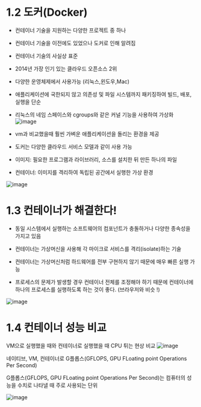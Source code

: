 # 1.2 도커(Docker)
- 컨테이너 기술을 지원하는 다양한 프로젝트 중 하나
- 컨테이너 기술을 이전에도 있었으나 도커로 인해 알려짐
- 컨테이너 기술의 사실상 표준
- 2014년 가장 인기 있는 클라우드 오픈소스 2위
- 다양한 운영체제에서 사용가능 (리눅스,윈도우,Mac)
- 애플리케이션에 국한되지 않고 의존성 및 파일 시스템까지 패키징하여 빌드, 배포,실행을 단순
- 리눅스의 네임 스페이스와 cgroups와 같은 커널 기능을 사용하여 가상화
![image](https://user-images.githubusercontent.com/81672260/143965846-4db9b685-6c59-431e-bb9a-2138bef90bc8.png)


- vm과 비교했을때 훨씬 가벼운 애플리케이션을 돌리는 환경을 제공
- 도커는 다양한 클라우드 서비스 모델과 같이 사용 가능

- 이미지: 필요한 프로그램과 라이브러리, 소스를 설치한 뒤 만든 하나의 파일

- 컨테이너: 이미지를 격리하여 독립된 공간에서 실행한 가상 환경

![image](https://user-images.githubusercontent.com/81672260/143965812-605958bb-9a25-433e-8d6c-ef8507a41288.png)

# 1.3 컨테이너가 해결한다!

- 동일 시스템에서 실행하는 소프트웨어의 컴포넌트가 충돌하거나 다양한 종속성을 가지고 있음

- 컨테이너는 가상머신을 사용해 각 마이크로 서비스를 격리(isolate)하는 기술

- 컨테이너는 가상머신처럼 하드웨어를 전부 구현하지 않기 때문에 매우 빠른 실행 가능

- 프로세스의 문제가 발생할 경우 컨테이너 전체를 조정해야 하기 때문에 컨테이너에 하나의 프로세스를 실행하도록 하는 것이 좋다. (브라우저와 비슷 !)

![image](https://user-images.githubusercontent.com/81672260/143966137-06bc846e-c5a2-4303-80a3-5f48dc6844fd.png)

# 1.4 컨테이너 성능 비교

VM으로 실행했을 때와 컨테이너로 실행했을 때 CPU 튀는 현상 비교
![image](https://user-images.githubusercontent.com/81672260/143966202-5782a3dc-71f2-49fe-a38d-ce81331589ac.png)

네이티브, VM, 컨테이너로 G플롭스(GFLOPS, GPU FLoating point Operations Per Second)

G플롭스(GFLOPS, GPU FLoating point Operations Per Second)는 컴퓨터의 성능을 수치로 나타낼 때 주로 사용되는 단위

![image](https://user-images.githubusercontent.com/81672260/143966306-6e284a77-3f3f-476e-98ff-25e370b5f233.png)
